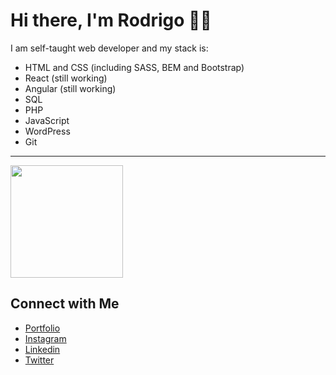 # Hi there, I'm Rodrigo 👋🏻
I am self-taught web developer and my stack is:
- HTML and CSS (including SASS, BEM and Bootstrap)
- React (still working)
- Angular (still working)
- SQL 
- PHP 
- JavaScript 
- WordPress
- Git
---

<div>
  <a href="https://github.com/rodrigov03">
    <img height="180em" src="https://github-readme-stats.vercel.app/api/top-langs/?username=rodrigov03&layout=compact&langs_count=7&theme=dracula"/>
  </a>
</div>

## Connect with Me
- [Portfolio](https://www.rodrigopv.com/) <br/>
- [Instagram](https://instagram.com/rodrigov03) <br/>
- [Linkedin](https://linkedin.com/in/rodrigov03/) <br/>
- [Twitter](https://twitter.com/rventura03) <br/>
